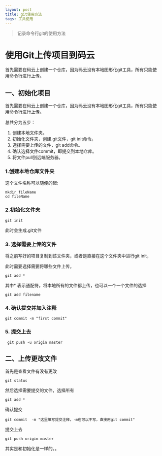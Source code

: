 ```yaml
---
layout: post
title: git使用方法
tags: 工具使用
---
```



> 记录命令行git的使用方法

# 使用Git上传项目到码云

首先需要在码云上创建一个仓库，因为码云没有本地图形化git工具，所有只能使用命令行进行上传。

## 一、初始化项目

首先需要在码云上创建一个仓库，因为码云没有本地图形化git工具，所有只能使用命令行进行上传。

总共分为五步：

1. 创建本地文件夹。
2. 初始化文件夹，创建.git文件，git init命令。
3. 选择需要上传的文件，git add命令。
4. 确认选择文件commit，即提交到本地仓库。
5. 将文件pull到远端服务器。

### 1.创建本地仓库文件夹

这个文件名称可以随便的起:

```shell
mkdir fileName
cd fileName
```

### 2.初始化文件夹

```shell
git init
```

此时会生成.git文件

### 3. 选择需要上传的文件

将之前写好的项目复制到该文件夹，或者是直接在这个文件夹中进行git init，  

此时需要选择需要将哪些文件上传。

```shell
git add * 
```

其中* 表示通配符，将本地所有的文件都上传，也可以一个一个文件的选择

```shell
git add filename
```

### 4. 确认提交并加入注释

```shell
git commit -m "first commit"
```

### 5. 提交上去

```shell
 git push -u origin master
```

## 二、上传更改文件

首先是查看文件有没有更改

```shell
git status
```

然后选择需要提交的文件，选择所有

```shell
git add * 
```

确认提交

```shell
git commit  -m "这里填写提交注释，-m也可以不写，直接用git commit"
```

提交上去

```shell
git push origin master 
```

其实是和初始化是一样的。。
